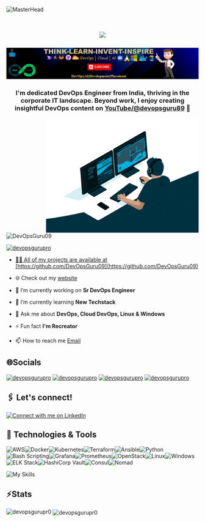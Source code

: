 ![MasterHead](https://cdn.hashnode.com/res/hashnode/image/upload/v1679457321415/e404c522-8c6c-429a-b226-f8c98b9c3948.gif)

<h1 align="center">
    <img src="https://readme-typing-svg.herokuapp.com/?font=Righteous&size=35&center=true&vCenter=true&width=500&height=70&duration=4000&lines=Hello+!+👋🏻;+I'm+Wahid!;" />
</h1>

<div align="center"> <img src="https://github.com/DevOpsGuru09/Favicon/blob/main/dg.png"> </div>
<h3 align="center">I'm dedicated DevOps Engineer from India, thriving in the corporate IT landscape. Beyond work, I enjoy creating insightful DevOps content on <a href="https://www.youtube.com/@devopsguru89" target="_blank">YouTube/@devopsguru89</a> 🚀</h3>
<img align="right" alt="Coding" width="400" src="https://github.com/DevOpsGuru09/Favicon/blob/main/operator.gif">

<p align="left"> <img src="https://komarev.com/ghpvc/?username=DevOpsGuru09&label=Profile%20views&color=0e75b6&style=flat" alt="DevOpsGuru09" /> </p>

<p align="left"> <a href="https://twitter.com/devopsgurupro" target="blank"><img src="https://img.shields.io/twitter/follow/devopsgurupro?logo=twitter&style=for-the-badge" alt="devopsgurupro"  </p>

- 👨‍💻 All of my projects are available at [https://github.com/DevOpsGuru09](https://github.com/DevOpsGuru09)

- 🌐 Check out my [website](https://devopsgurupro.in/ "devopsgurupro.in")

- 🔭 I’m currently working on **Sr DevOps Engineer**

- 🌱 I’m currently learning **New Techstack**

- 💬 Ask me about **DevOps, Cloud DevOps, Linux & Windows**

- ⚡ Fun fact **I'm Recreator**

- 📫 How to reach me [Email](mailto:devopsgurupro@gmail.com "devopsgurupro@gmail.com")

## 🌐Socials

<p align="left">
<a href="https://twitter.com/devopsgurupro" target="blank"><img align="center" src="https://cliply.co/wp-content/uploads/2021/09/CLIPLY_372109260_TWITTER_LOGO_400.gif" alt="devopsgurupro" height="50" width="50" /></a>
<a href="https://linkedin.com/in/devopsgurupro" target="blank"><img align="center" src="https://cliply.co/wp-content/uploads/2021/02/372102050_LINKEDIN_ICON_TRANSPARENT_1080.gif" alt="devopsgurupro" height="50" width="50" /></a>
<a href="https://instagram.com/devopsgurupro" target="blank"><img align="center" src="https://raw.githubusercontent.com/rahuldkjain/github-profile-readme-generator/master/src/images/icons/Social/instagram.svg" alt="devopsgurupro" height="40" width="40" /></a>
<a href="https://www.youtube.com/@devopsgurupro" target="blank"><img align="center" src="https://raw.githubusercontent.com/rahuldkjain/github-profile-readme-generator/master/src/images/icons/Social/youtube.svg" alt="devopsgurupro" height="40" width="40" /></a>

</p>

## 🖇️ Let's connect!

[![Connect with me on LinkedIn](https://img.shields.io/badge/Connect-%230077B5.svg?logo=linkedin&style=sociallabel=Connect)](https://linkedin.com/in/devopsgurupro)

## 🔧 Technologies & Tools

![AWS](https://img.shields.io/badge/cloud-AWS-099D91?style=flat&logo=amazon-aws&logoColor=white&color=099D91)![Docker](https://img.shields.io/badge/Tools-Docker-099D91?style=flat&logo=docker&logoColor=white&color=099D91)![Kubernetes](https://img.shields.io/badge/Tools-Kubernetes-099D91?style=flat&logo=kubernetes&logoColor=white&color=099D91)![Terraform](https://img.shields.io/badge/Cloud-Terraform-099D91?style=flat&logo=terraform&logoColor=white&color=099D91)![Ansible](https://img.shields.io/badge/Automation-Ansible-099D91?style=flat&logo=ansible&logoColor=white&color=099D91)![Python](https://img.shields.io/badge/code-python-099D91?style=flat&logo=python&logoColor=white&color=099D91)![Bash Scripting](https://img.shields.io/badge/Script-Bash-099D91?style=flat&logo=gnu-bash&logoColor=white&color=099D91)![Grafana](https://img.shields.io/badge/Monitoring-Grafana-099D91?style=flat&logo=grafana&logoColor=white&color=099D91)![Prometheus](https://img.shields.io/badge/Monitoring-Prometheus-099D91?style=flat&logo=prometheus&logoColor=white&color=099D91)![OpenStack](https://img.shields.io/badge/Cloud-OpenStack-099D91?style=flat&logo=openstack&logoColor=white&color=099D91)![Linux](https://img.shields.io/badge/OS-Linux-099D91?style=flat&logo=linux&logoColor=white&color=099D91)![Windows](https://img.shields.io/badge/OS-Windows-099D91?style=flat&logo=windows&logoColor=white&color=099D91)![ELK Stack](https://img.shields.io/badge/Logging-ELK-099D91?style=flat&logo=elasticstack&logoColor=white&color=099D91)![HashiCorp Vault](https://img.shields.io/badge/Security-HashiCorp%20Vault-099D91?style=flat&logo=vault&logoColor=white&color=099D91)![Consul](https://img.shields.io/badge/Service%20Discovery-Consul-099D91?style=flat&logo=consul&logoColor=white&color=099D91)![Nomad](https://img.shields.io/badge/Orchestration-Nomad-099D91?style=flat&logo=nomad&logoColor=white&color=099D91)

![My Skills](https://skillicons.dev/icons?i=aws,gcp,docker,kubernetes,terraform,jenkins,ansible,python,bash,grafana,prometheus,openstack,linux,windows,git,github,githubactions,postman,elasticsearch,maven,gradle,mysql,postgres,html,css,kali,nginx,powershell)

## ⚡Stats

<p><img align="left" src="https://github-readme-stats.vercel.app/api/top-langs?username=devopsgurupr0&show_icons=true&theme=radical&locale=en&layout=compact" alt="devopsgurupr0" /></p>

<p>&nbsp;<img align="center" src="https://github-readme-stats.vercel.app/api?username=devopsgurupr0&show_icons=true&theme=radical&locale=en" alt="devopsgurupr0" /></p>

<!-- <p><img align="center" src="https://github-readme-streak-stats.herokuapp.com/?username=DevOpsGuru09&show_icons=true&theme=radical&locale=en" alt="DevOpsGuru09" /></p> -->

<!-- ### 🔝 Top Contributed Repo

![](https://github-contributor-stats.vercel.app/api?username=jaiswaladi246&limit=5&theme=flat&combine_all_yearly_contributions=true) -->
